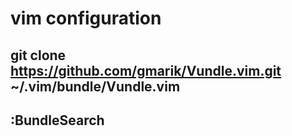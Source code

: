 # vim configuration

## git clone https://github.com/gmarik/Vundle.vim.git ~/.vim/bundle/Vundle.vim

## :BundleSearch



